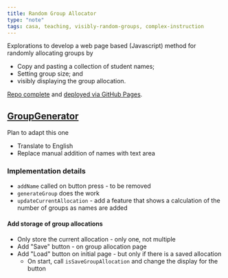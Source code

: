 ```yaml
---
title: Random Group Allocator
type: "note"
tags: casa, teaching, visibly-random-groups, complex-instruction
---
```




Explorations to develop a web page based (Javascript) method for randomly allocating groups by 

- Copy and pasting a collection of student names;
- Setting group size; and 
- visibly displaying the group allocation.

[Repo complete](https://github.com/djplaner/GroupGenerator) and [deployed via GitHub Pages](https://djplaner.github.io/GroupGenerator/).

## [GroupGenerator](https://github.com/togarci/GroupGenerator)

Plan to adapt this one

- Translate to English
- Replace manual addition of names with text area

### Implementation details

- `addName` called on button press - to be removed
- `generateGroup` does the work
- `updateCurrentAllocation` - add a feature that shows a calculation of the number of groups as names are added

#### Add storage of group allocations

- Only store the current allocation - only one, not multiple
- Add "Save" button - on group allocation page
- Add "Load" button on initial page - but only if there is a saved allocation
    - On start, call `isSaveGroupAllocation` and change the display for the button







